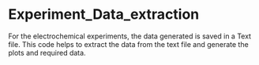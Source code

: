 # Experiment_Data_extraction
For the electrochemical experiments, the data generated is saved in a Text file. This code helps to extract the data from the text file and generate the plots and required data.
